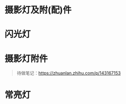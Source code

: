 # 摄影灯及附(配)件


# 闪光灯









# 摄影灯附件
> 待做笔记：https://zhuanlan.zhihu.com/p/143167153









# 常亮灯



